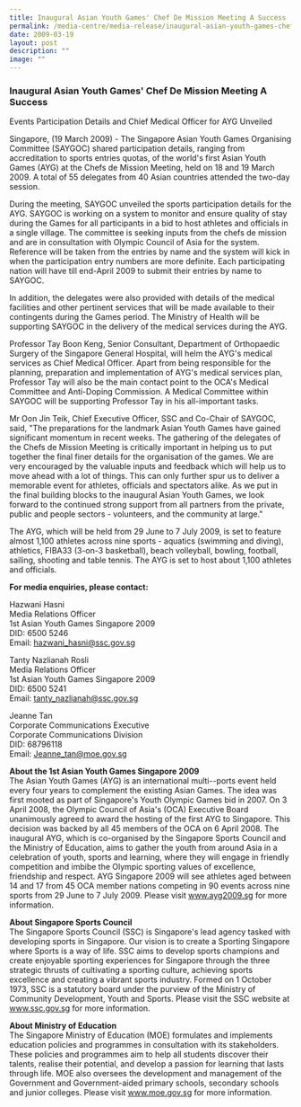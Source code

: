 ```yaml
---
title: Inaugural Asian Youth Games' Chef De Mission Meeting A Success
permalink: /media-centre/media-release/inaugural-asian-youth-games-chef-de-mission-meeting-a-success/
date: 2009-03-19
layout: post
description: ""
image: ""
---
```


### **Inaugural Asian Youth Games' Chef De Mission Meeting A Success**

Events Participation Details and Chief Medical Officer for AYG Unveiled

Singapore, (19 March 2009) - The Singapore Asian Youth Games Organising Committee (SAYGOC) shared participation details, ranging from accreditation to sports entries quotas, of the world's first Asian Youth Games (AYG) at the Chefs de Mission Meeting, held on 18 and 19 March 2009. A total of 55 delegates from 40 Asian countries attended the two-day session.

During the meeting, SAYGOC unveiled the sports participation details for the AYG. SAYGOC is working on a system to monitor and ensure quality of stay during the Games for all participants in a bid to host athletes and officials in a single village. The committee is seeking inputs from the chefs de mission and are in consultation with Olympic Council of Asia for the system. Reference will be taken from the entries by name and the system will kick in when the participation entry numbers are more definite. Each participating nation will have till end-April 2009 to submit their entries by name to SAYGOC.

In addition, the delegates were also provided with details of the medical facilities and other pertinent services that will be made available to their contingents during the Games period. The Ministry of Health will be supporting SAYGOC in the delivery of the medical services during the AYG.

Professor Tay Boon Keng, Senior Consultant, Department of Orthopaedic Surgery of the Singapore General Hospital, will helm the AYG's medical services as Chief Medical Officer. Apart from being responsible for the planning, preparation and implementation of AYG's medical services plan, Professor Tay will also be the main contact point to the OCA's Medical Committee and Anti-Doping Commission. A Medical Committee within SAYGOC will be supporting Professor Tay in his all-important tasks.

Mr Oon Jin Teik, Chief Executive Officer, SSC and Co-Chair of SAYGOC, said, "The preparations for the landmark Asian Youth Games have gained significant momentum in recent weeks. The gathering of the delegates of the Chefs de Mission Meeting is critically important in helping us to put together the final finer details for the organisation of the games. We are very encouraged by the valuable inputs and feedback which will help us to move ahead with a lot of things. This can only further spur us to deliver a memorable event for athletes, officials and spectators alike. As we put in the final building blocks to the inaugural Asian Youth Games, we look forward to the continued strong support from all partners from the private, public and people sectors - volunteers, and the community at large."

The AYG, which will be held from 29 June to 7 July 2009, is set to feature almost 1,100 athletes across nine sports - aquatics (swimming and diving), athletics, FIBA33 (3-on-3 basketball), beach volleyball, bowling, football, sailing, shooting and table tennis. The AYG is set to host about 1,100 athletes and officials.

**For media enquiries, please contact:**

Hazwani Hasni
<br>
Media Relations Officer
<br>
1st Asian Youth Games Singapore 2009
<br>
DID: 6500 5246
<br>
Email: [hazwani_hasni@ssc.gov.sg](mailto:hazwani_hasni@ssc.gov.sg)

Tanty Nazlianah Rosli
<br>
Media Relations Officer
<br>
1st Asian Youth Games Singapore 2009
<br>
DID: 6500 5241
<br>
Email: [tanty_nazlianah@ssc.gov.sg](mailto:tanty_nazlianah@ssc.gov.sg)

Jeanne Tan
<br>
Corporate Communications Executive
<br>
Corporate Communications Division
<br>
DID: 68796118
<br>
Email: [Jeanne_tan@moe.gov.sg](mailto:Jeanne_tan@moe.gov.sg)


**About the 1st Asian Youth Games Singapore 2009**
<br>
The Asian Youth Games (AYG) is an international multi--ports event held every four years to complement the existing Asian Games. The idea was first mooted as part of Singapore's Youth Olympic Games bid in 2007. On 3 April 2008, the Olympic Council of Asia's (OCA) Executive Board unanimously agreed to award the hosting of the first AYG to Singapore. This decision was backed by all 45 members of the OCA on 6 April 2008. The inaugural AYG, which is co-organised by the Singapore Sports Council and the Ministry of Education, aims to gather the youth from around Asia in a celebration of youth, sports and learning, where they will engage in friendly competition and imbibe the Olympic sporting values of excellence, friendship and respect. AYG Singapore 2009 will see athletes aged between 14 and 17 from 45 OCA member nations competing in 90 events across nine sports from 29 June to 7 July 2009. Please visit www.ayg2009.sg for more information.

**About Singapore Sports Council**
<br>
The Singapore Sports Council (SSC) is Singapore's lead agency tasked with developing sports in Singapore. Our vision is to create a Sporting Singapore where Sports is a way of life. SSC aims to develop sports champions and create enjoyable sporting experiences for Singapore through the three strategic thrusts of cultivating a sporting culture, achieving sports excellence and creating a vibrant sports industry. Formed on 1 October 1973, SSC is a statutory board under the purview of the Ministry of Community Development, Youth and Sports. Please visit the SSC website at www.ssc.gov.sg for more information.

**About Ministry of Education**
<br>
The Singapore Ministry of Education (MOE) formulates and implements education policies and programmes in consultation with its stakeholders. These policies and programmes aim to help all students discover their talents, realise their potential, and develop a passion for learning that lasts through life. MOE also oversees the development and management of the Government and Government-aided primary schools, secondary schools and junior colleges. Please visit www.moe.gov.sg for more information.